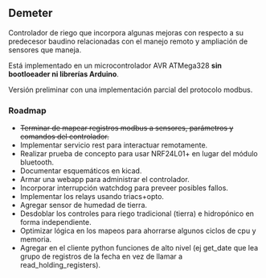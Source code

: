 ## Demeter

Controlador de riego que incorpora algunas mejoras con respecto a su predecesor baudino relacionadas con el manejo remoto y ampliación de sensores que maneja.

Está implementado en un microcontrolador AVR ATMega328 **sin bootloeader ni librerías Arduino**.

Versión preliminar con una implementación parcial del protocolo modbus.

### Roadmap

- ~~Terminar de mapear registros modbus a sensores, parámetros y comandos del controlador.~~
- Implementar servicio rest para interactuar remotamente.
- Realizar prueba de concepto para usar NRF24L01+ en lugar del módulo bluetooth.
- Documentar esquemáticos en kicad.
- Armar una webapp para administrar el controlador.
- Incorporar interrupción watchdog para preveer posibles fallos.
- Implementar los relays usando triacs+opto.
- Agregar sensor de humedad de tierra.
- Desdoblar los controles para riego tradicional (tierra) e hidropónico en forma independiente.
- Optimizar lógica en los mapeos para ahorrarse algunos ciclos de cpu y memoria.
- Agregar en el cliente python funciones de alto nivel (ej get_date que lea grupo de registros de la fecha en vez de llamar a read_holding_registers).